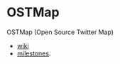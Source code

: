 # OSTMap

OSTMap (Open Source Twitter Map)



* [wiki](https://github.com/IIDP/OSTMap/wiki)
* [milestones](https://github.com/IIDP/OSTMap/milestones).
